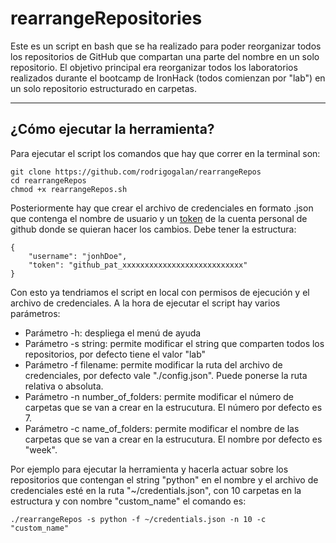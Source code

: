 # rearrangeRepositories
Este es un script en bash que se ha realizado para poder reorganizar todos los repositorios de GitHub que compartan una parte del nombre en un solo repositorio. El objetivo principal era reorganizar todos los laboratorios realizados durante el bootcamp de IronHack (todos comienzan por "lab") en un solo repositorio estructurado en carpetas.
***

## ¿Cómo ejecutar la herramienta?

Para ejecutar el script los comandos que hay que correr en la terminal son:
```
git clone https://github.com/rodrigogalan/rearrangeRepos
cd rearrangeRepos
chmod +x rearrangeRepos.sh
```
Posteriormente hay que crear el archivo de credenciales en formato .json que contenga el nombre de usuario y un [token](https://docs.github.com/en/authentication/keeping-your-account-and-data-secure/creating-a-personal-access-token) de la cuenta personal de github donde se quieran hacer los cambios. Debe tener la estructura:
```
{
    "username": "jonhDoe",
    "token": "github_pat_xxxxxxxxxxxxxxxxxxxxxxxxxxx"
}
```


Con esto ya tendriamos el script en local con permisos de ejecución y el archivo de credenciales. A la hora de ejecutar el script hay varios parámetros:
- Parámetro -h: despliega el menú de ayuda
- Parámetro -s string: permite modificar el string que comparten todos los repositorios, por defecto tiene el valor "lab"
- Parámetro -f filename: permite modificar la ruta del archivo de credenciales, por defecto vale "./config.json". Puede ponerse la ruta relativa o absoluta.
- Parámetro -n number_of_folders: permite modificar el número de carpetas que se van a crear en la estrucutura. El número por defecto es 7.
- Parámetro -c name_of_folders: permite modificar el nombre de las carpetas que se van a crear en la estrucutura. El nombre por defecto es "week".

Por ejemplo para ejecutar la herramienta y hacerla actuar sobre los repositorios que contengan el string "python" en el nombre y el archivo de credenciales esté en la ruta "~/credentials.json", con 10 carpetas en la estructura y con nombre "custom_name" el comando es:
```
./rearrangeRepos -s python -f ~/credentials.json -n 10 -c "custom_name"
```
